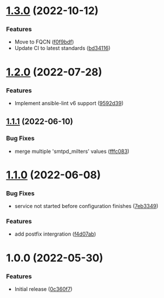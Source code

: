 # [1.3.0](https://github.com/de-it-krachten/ansible-role-opendkim/compare/v1.2.0...v1.3.0) (2022-10-12)


### Features

* Move to FQCN ([f0f9bdf](https://github.com/de-it-krachten/ansible-role-opendkim/commit/f0f9bdf03933ec524f5c2cc7de122070f7029eee))
* Update CI to latest standards ([bd34116](https://github.com/de-it-krachten/ansible-role-opendkim/commit/bd34116091a819e19fabab391ba2749364c8eab6))

# [1.2.0](https://github.com/de-it-krachten/ansible-role-opendkim/compare/v1.1.1...v1.2.0) (2022-07-28)


### Features

* Implement ansible-lint v6 support ([9592d39](https://github.com/de-it-krachten/ansible-role-opendkim/commit/9592d395007399a2ac78ed8006fac208e306d7d7))

## [1.1.1](https://github.com/de-it-krachten/ansible-role-opendkim/compare/v1.1.0...v1.1.1) (2022-06-10)


### Bug Fixes

* merge multiple 'smtpd_milters' values ([fffc083](https://github.com/de-it-krachten/ansible-role-opendkim/commit/fffc0831d90becbf633fd02c2e0a9d86fd1897a1))

# [1.1.0](https://github.com/de-it-krachten/ansible-role-opendkim/compare/v1.0.0...v1.1.0) (2022-06-08)


### Bug Fixes

* service not started before configuration finishes ([7eb3349](https://github.com/de-it-krachten/ansible-role-opendkim/commit/7eb3349a631adb886f9bb3837c05b44863e5305c))


### Features

* add postfix intergration ([f4d07ab](https://github.com/de-it-krachten/ansible-role-opendkim/commit/f4d07ab777d54c468ddeaefe2e13a05c8e67cf28))

# 1.0.0 (2022-05-30)


### Features

* Initial release ([0c360f7](https://github.com/de-it-krachten/ansible-role-opendkim/commit/0c360f7eb94a852cc0e84aee2720385822d15a0f))
